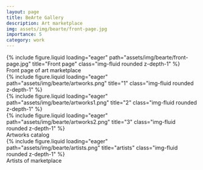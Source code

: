 ```yaml
---
layout: page
title: BeArte Gallery
description: Art marketplace
img: assets/img/bearte/front-page.jpg
importance: 5
category: work
---
```


<div class="row">
    <div class="col-sm mt-3 mt-md-0">
        {% include figure.liquid loading="eager" path="assets/img/bearte/front-page.jpg" title="Front page" class="img-fluid rounded z-depth-1" %}
    </div>
</div>
<div class="caption"> 
    Front page of art marketplace
</div>

<div class="row">
    <div class="col-sm mt-3 mt-md-0">
        {% include figure.liquid loading="eager" path="assets/img/bearte/artworks.png" title="1" class="img-fluid rounded z-depth-1" %}
    </div>
    <div class="col-sm mt-3 mt-md-0">
        {% include figure.liquid loading="eager" path="assets/img/bearte/artworks1.png" title="2" class="img-fluid rounded z-depth-1" %}
    </div>
    <div class="col-sm mt-3 mt-md-0">
        {% include figure.liquid loading="eager" path="assets/img/bearte/artworks2.png" title="3" class="img-fluid rounded z-depth-1" %}
    </div>
</div>

<div class="caption">
    Artworks catalog
</div>

<div class="row">
    <div class="col-sm mt-3 mt-md-0">
        {% include figure.liquid loading="eager" path="assets/img/bearte/artists.png" title="artists" class="img-fluid rounded z-depth-1" %}
    </div>
</div>
<div class="caption"> 
    Artists of marketplace
</div>
